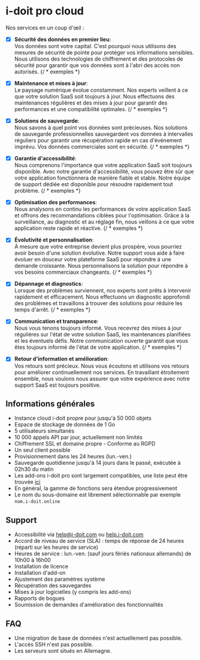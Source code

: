 # i-doit pro cloud

Nos services en un coup d'œil :

-   [x] **Sécurité des données en premier lieu**:<br> Vos données sont votre capital. C'est pourquoi nous utilisons des mesures de sécurité de pointe pour protéger vos informations sensibles. Nous utilisons des technologies de chiffrement et des protocoles de sécurité pour garantir que vos données sont à l'abri des accès non autorisés. {/ * exemples *}

-   [x] **Maintenance et mises à jour**:<br> Le paysage numérique évolue constamment. Nos experts veillent à ce que votre solution SaaS soit toujours à jour. Nous effectuons des maintenances régulières et des mises à jour pour garantir des performances et une compatibilité optimales. {/ * exemples *}

-   [x] **Solutions de sauvegarde**:<br> Nous savons à quel point vos données sont précieuses. Nos solutions de sauvegarde professionnelles sauvegardent vos données à intervalles réguliers pour garantir une récupération rapide en cas d'événement imprévu. Vos données commerciales sont en sécurité. {/ * exemples *}

-   [x] **Garantie d'accessibilité**:<br> Nous comprenons l'importance que votre application SaaS soit toujours disponible. Avec notre garantie d'accessibilité, vous pouvez être sûr que votre application fonctionnera de manière fiable et stable. Notre équipe de support dédiée est disponible pour résoudre rapidement tout problème. {/ * exemples *}

-   [x] **Optimisation des performances**:<br> Nous analysons en continu les performances de votre application SaaS et offrons des recommandations ciblées pour l'optimisation. Grâce à la surveillance, au diagnostic et au réglage fin, nous veillons à ce que votre application reste rapide et réactive. {/ * exemples *}

-   [x] **Évolutivité et personnalisation**:<br> À mesure que votre entreprise devient plus prospère, vous pourriez avoir besoin d'une solution évolutive. Notre support vous aide à faire évoluer en douceur votre plateforme SaaS pour répondre à une demande croissante. Nous personnalisons la solution pour répondre à vos besoins commerciaux changeants. {/ * exemples *}

-   [x] **Dépannage et diagnostics**:<br> Lorsque des problèmes surviennent, nos experts sont prêts à intervenir rapidement et efficacement. Nous effectuons un diagnostic approfondi des problèmes et travaillons à trouver des solutions pour réduire les temps d'arrêt. {/ * exemples *}

-   [x] **Communication et transparence**:<br> Nous vous tenons toujours informé. Vous recevrez des mises à jour régulières sur l'état de votre solution SaaS, les maintenances planifiées et les éventuels défis. Notre communication ouverte garantit que vous êtes toujours informé de l'état de votre application. {/ * exemples *}

-   [x] **Retour d'information et amélioration**:<br> Vos retours sont précieux. Nous vous écoutons et utilisons vos retours pour améliorer continuellement nos services. En travaillant étroitement ensemble, nous voulons nous assurer que votre expérience avec notre support SaaS est toujours positive.

## Informations générales

-   Instance cloud i-doit propre pour jusqu'à 50 000 objets
-   Espace de stockage de données de 1 Go
-   5 utilisateurs simultanés
-   10 000 appels API par jour, actuellement non limités
-   Chiffrement SSL et domaine propre - Conforme au RGPD
-   Un seul client possible
-   Provisionnement dans les 24 heures (lun.-ven.)
-   Sauvegarde quotidienne jusqu'à 14 jours dans le passé, exécutée à 02h30 du matin
-   Les add-ons i-doit pro sont largement compatibles, une liste peut être trouvée [ici](https://www.i-doit.com/en/i-doit/add-ons/)
-   En général, la gamme de fonctions sera étendue progressivement
-   Le nom du sous-domaine est librement sélectionnable par exemple `nom.i-doit.online`

## Support

-   Accessibilité via <help@i-doit.com> ou [help.i-doit.com](https://help.i-doit.com)
-   Accord de niveau de service (SLA) : temps de réponse de 24 heures (réparti sur les heures de service)
-   Heures de service : lun.-ven. (sauf jours fériés nationaux allemands) de 10h00 à 16h00
-   Installation de licence
-   Installation d'add-on
-   Ajustement des paramètres système
-   Récupération des sauvegardes
-   Mises à jour logicielles (y compris les add-ons)
-   Rapports de bogues
-   Soumission de demandes d'amélioration des fonctionnalités
<!--
## Correctifs

## Version PHP

## Mise à jour i-doit

## Migration vers le cloud i-doit
-->
## FAQ

-   Une migration de base de données n'est actuellement pas possible.
-   L'accès SSH n'est pas possible.
-   Les serveurs sont situés en Allemagne.
